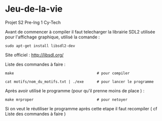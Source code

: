 # Jeu-de-la-vie
Projet S2 Pre-Ing 1 Cy-Tech

Avant de commencer à compiler il faut telecharger la librairie SDL2 utilisée pour l'affichage graphique, utilisé la comande :

    sudo apt-get install libsdl2-dev
    
Site officiel : http://libsdl.org/



Liste des commandes à faire :

    make                                      # pour compiler

    cat motifs/nom_du_motifs.txt | ./exe      # pour lancer le programme

Après avoir utilisé le programme (pour qu'il prenne moins de place ) :

    make mrproper                             # pour netoyer

Si on veut le réutiliser le programme après cette etape il faut recompiler ( cf Liste des commandes à faire )
